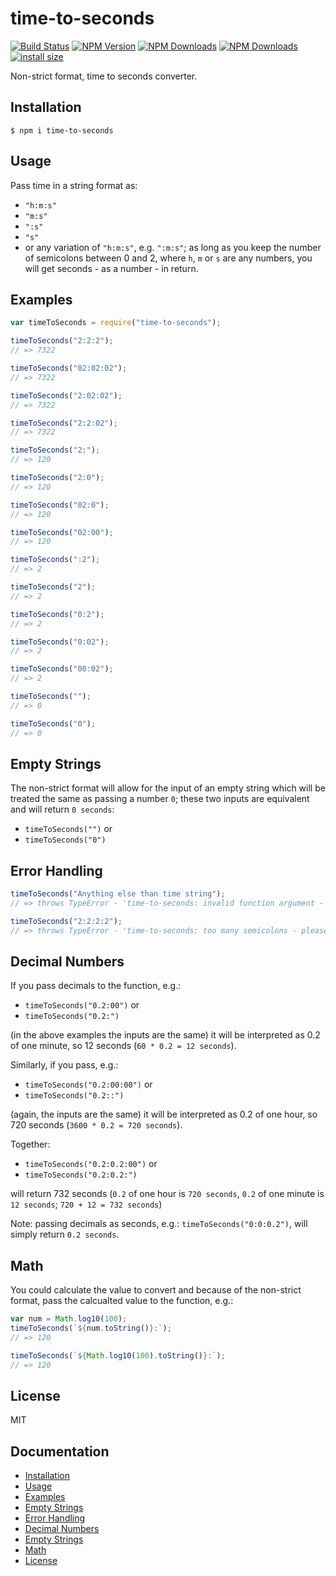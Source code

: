 # time-to-seconds

[![Build Status](https://travis-ci.com/matzar/time-to-seconds.svg?branch=master)](https://travis-ci.com/github/matzar/time-to-seconds)
[![NPM Version](https://img.shields.io/npm/v/time-to-seconds)](https://www.npmjs.com/package/time-to-seconds)
[![NPM Downloads](https://img.shields.io/npm/dt/time-to-seconds)](https://www.npmjs.com/package/time-to-seconds?minimal=true)
[![NPM Downloads](https://img.shields.io/npm/dw/time-to-seconds)](https://www.npmjs.com/package/time-to-seconds?minimal=true)
[![install size](https://packagephobia.com/badge?p=time-to-seconds)](https://packagephobia.com/result?p=time-to-seconds)

Non-strict format, time to seconds converter.

## Installation

```
$ npm i time-to-seconds
```

## Usage

Pass time in a string format as:

- `"h:m:s"`
- `"m:s"`
- `":s"`
- `"s"`
- or any variation of `"h:m:s"`, e.g. `":m:s"`; as long as you keep the number of semicolons between 0 and 2, where `h`, `m` or `s` are any numbers, you will get seconds - as a number - in return.

## Examples

```js
var timeToSeconds = require("time-to-seconds");

timeToSeconds("2:2:2");
// => 7322

timeToSeconds("02:02:02");
// => 7322

timeToSeconds("2:02:02");
// => 7322

timeToSeconds("2:2:02");
// => 7322

timeToSeconds("2:");
// => 120

timeToSeconds("2:0");
// => 120

timeToSeconds("02:0");
// => 120

timeToSeconds("02:00");
// => 120

timeToSeconds(":2");
// => 2

timeToSeconds("2");
// => 2

timeToSeconds("0:2");
// => 2

timeToSeconds("0:02");
// => 2

timeToSeconds("00:02");
// => 2

timeToSeconds("");
// => 0

timeToSeconds("0");
// => 0
```

## Empty Strings

The non-strict format will allow for the input of an empty string which will be treated the same as passing a number `0`; these two inputs are equivalent and will return `0 seconds`:

- `timeToSeconds("")` or
- `timeToSeconds("0")`

## Error Handling

```js
timeToSeconds("Anything else than time string");
// => throws TypeError - 'time-to-seconds: invalid function argument - please check if argument format is time string; see README for more information on time string formatting.'

timeToSeconds("2:2:2:2");
// => throws TypeError - 'time-to-seconds: too many semicolons - please check if argument format is time string; see README for more information on time string formatting.'
```

## Decimal Numbers

If you pass decimals to the function, e.g.:

- `timeToSeconds("0.2:00")` or
- `timeToSeconds("0.2:")`

(in the above examples the inputs are the same) it will be interpreted as 0.2 of one minute, so 12 seconds (`60 * 0.2 = 12 seconds`).

Similarly, if you pass, e.g.:

- `timeToSeconds("0.2:00:00")` or
- `timeToSeconds("0.2::")`

(again, the inputs are the same) it will be interpreted as 0.2 of one hour, so 720 seconds (`3600 * 0.2 = 720 seconds`).

Together:

- `timeToSeconds("0.2:0.2:00")` or
- `timeToSeconds("0.2:0.2:")`

will return 732 seconds (`0.2` of one hour is `720 seconds`, `0.2` of one minute is `12 seconds`; `720 + 12 = 732 seconds`)

Note: passing decimals as seconds, e.g.: `timeToSeconds("0:0:0.2")`, will simply return `0.2 seconds`.

## Math

You could calculate the value to convert and because of the non-strict format, pass the calcualted value to the function, e.g.:

```js
var num = Math.log10(100);
timeToSeconds(`${num.toString()}:`);
// => 120

timeToSeconds(`${Math.log10(100).toString()}:`);
// => 120
```

## License

MIT

## Documentation

- [Installation](#installation)
- [Usage](#usage)
- [Examples](#examples)
- [Empty Strings](#empty-strings)
- [Error Handling](#error-handling)
- [Decimal Numbers](#decimal-numbers)
- [Empty Strings](#empty-strings)
- [Math](#math)
- [License](#license)
